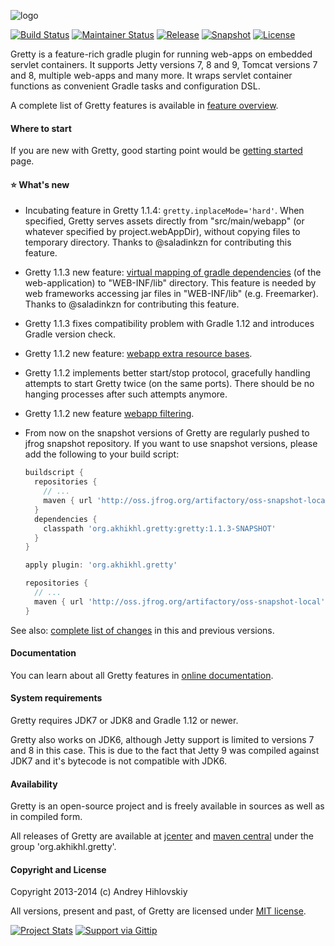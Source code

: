 ![logo](http://akhikhl.github.io/gretty/media/gretty_logo_1.x.png "gretty logo")

[![Build Status](http://img.shields.io/travis/akhikhl/gretty.svg)](https://travis-ci.org/akhikhl/gretty)
[![Maintainer Status](http://stillmaintained.com/akhikhl/gretty.png)](http://stillmaintained.com/akhikhl/gretty) 
[![Release](http://img.shields.io/badge/release-1.1.3-47b31f.svg)](https://github.com/akhikhl/gretty/releases/latest)
[![Snapshot](http://img.shields.io/badge/current-1.1.4--SNAPSHOT-47b31f.svg)](https://github.com/akhikhl/gretty/tree/master)
[![License](http://img.shields.io/badge/license-MIT-47b31f.svg)](#copyright-and-license)

Gretty is a feature-rich gradle plugin for running web-apps on embedded servlet containers.
It supports Jetty versions 7, 8 and 9, Tomcat versions 7 and 8, multiple web-apps and many more.
It wraps servlet container functions as convenient Gradle tasks and configuration DSL.

A complete list of Gretty features is available in [feature overview](http://akhikhl.github.io/gretty-doc/Feature-overview.html).

#### Where to start

If you are new with Gretty, good starting point would be [getting started](http://akhikhl.github.io/gretty-doc/Getting-started.html) page.

#### :star: What's new

- Incubating feature in Gretty 1.1.4: `gretty.inplaceMode='hard'`. When specified, Gretty serves assets directly from "src/main/webapp" (or whatever specified by project.webAppDir), without copying files to temporary directory. Thanks to @saladinkzn for contributing this feature.

- Gretty 1.1.3 new feature: [virtual mapping of gradle dependencies](http://akhikhl.github.io/gretty-doc/Web-app-virtual-webinflibs.html) (of the web-application) to "WEB-INF/lib" directory. This feature is needed by web frameworks accessing jar files in "WEB-INF/lib" (e.g. Freemarker). Thanks to @saladinkzn for contributing this feature.

- Gretty 1.1.3 fixes compatibility problem with Gradle 1.12 and introduces Gradle version check.

- Gretty 1.1.2 new feature: [webapp extra resource bases](http://akhikhl.github.io/gretty-doc/Web-app-extra-resource-bases.html).

- Gretty 1.1.2 implements better start/stop protocol, gracefully handling attempts to start Gretty twice (on the same ports). There should be no hanging processes after such attempts anymore.

- Gretty 1.1.2 new feature [webapp filtering](http://akhikhl.github.io/gretty-doc/Web-app-filtering.html).

- From now on the snapshot versions of Gretty are regularly pushed to jfrog snapshot repository. If you want to use snapshot versions, please add the following to your build script:
  ```groovy
  buildscript {
    repositories {
      // ...
      maven { url 'http://oss.jfrog.org/artifactory/oss-snapshot-local' }
    }
    dependencies {
      classpath 'org.akhikhl.gretty:gretty:1.1.3-SNAPSHOT'
    }
  }
  
  apply plugin: 'org.akhikhl.gretty'
  
  repositories {
    // ...
    maven { url 'http://oss.jfrog.org/artifactory/oss-snapshot-local' }
  }
  ```

See also: [complete list of changes](changes.md) in this and previous versions.

#### Documentation

You can learn about all Gretty features in [online documentation](http://akhikhl.github.io/gretty-doc/).

#### System requirements

Gretty requires JDK7 or JDK8 and Gradle 1.12 or newer.

Gretty also works on JDK6, although Jetty support is limited to versions 7 and 8 in this case. This is due to the fact that Jetty 9 was compiled against JDK7 and it's bytecode is not compatible with JDK6.

#### Availability

Gretty is an open-source project and is freely available in sources as well as in compiled form.

All releases of Gretty are available at [jcenter](https://bintray.com/akhikhl/maven/gretty/view) and [maven central](http://search.maven.org/#search|ga|1|g%3A%22org.akhikhl.gretty%22) under the group 'org.akhikhl.gretty'.

#### Copyright and License

Copyright 2013-2014 (c) Andrey Hihlovskiy

All versions, present and past, of Gretty are licensed under [MIT license](LICENSE).

[![Project Stats](https://www.ohloh.net/p/gretty/widgets/project_thin_badge.gif)](https://www.ohloh.net/p/gretty)
[![Support via Gittip](https://rawgithub.com/twolfson/gittip-badge/0.2.0/dist/gittip.png)](https://www.gittip.com/akhikhl/)
